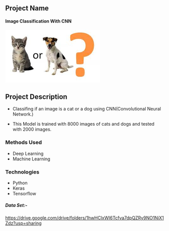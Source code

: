 
## Project Name

#### Image Classification With CNN

![cat/dog](./cat.jpeg)

## Project Description
* Classifing if an image is a cat or a dog using CNN(Convolutional Neural Network.)

* This Model is trained with 8000 images of cats and dogs and tested with 2000 images.


### Methods Used
* Deep Learning
* Machine Learning


### Technologies 
* Python
* Keras
* Tensorflow


##### Data Set:-
https://drive.google.com/drive/folders/1hwHClxWI6Tcfva7dpQZRy9NO1NiX1Zdz?usp=sharing






